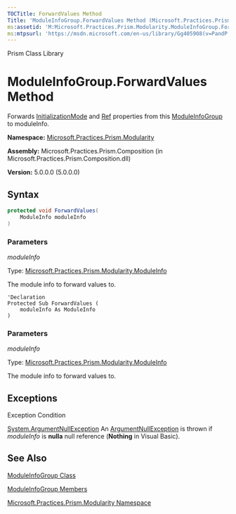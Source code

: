 ```yaml
---
TOCTitle: ForwardValues Method
Title: 'ModuleInfoGroup.ForwardValues Method (Microsoft.Practices.Prism.Modularity)'
ms:assetid: 'M:Microsoft.Practices.Prism.Modularity.ModuleInfoGroup.ForwardValues(Microsoft.Practices.Prism.Modularity.ModuleInfo)'
ms:mtpsurl: 'https://msdn.microsoft.com/en-us/library/Gg405908(v=PandP.50)'
---
```


Prism Class Library

# ModuleInfoGroup.ForwardValues Method

Forwards [InitializationMode](https://msdn.microsoft.com/en-us/library/microsoft.practices.prism.modularity.moduleinfogroup.initializationmode(v=pandp.50)) and [Ref](https://msdn.microsoft.com/en-us/library/microsoft.practices.prism.modularity.moduleinfogroup.ref(v=pandp.50)) properties from this [ModuleInfoGroup](https://msdn.microsoft.com/en-us/library/microsoft.practices.prism.modularity.moduleinfogroup(v=pandp.50)) to moduleInfo.

**Namespace:** [Microsoft.Practices.Prism.Modularity](https://msdn.microsoft.com/n:microsoft.practices.prism.modularity)

**Assembly:** Microsoft.Practices.Prism.Composition (in Microsoft.Practices.Prism.Composition.dll)

**Version:** 5.0.0.0 (5.0.0.0)

## Syntax

```C#
protected void ForwardValues(
	ModuleInfo moduleInfo
)
```


### Parameters

*moduleInfo*  

Type: [Microsoft.Practices.Prism.Modularity.ModuleInfo](https://msdn.microsoft.com/en-us/library/microsoft.practices.prism.modularity.moduleinfo(v=pandp.50))

The module info to forward values to.

```VB
'Declaration
Protected Sub ForwardValues ( 
	moduleInfo As ModuleInfo
)
```


### Parameters

*moduleInfo*  

Type: [Microsoft.Practices.Prism.Modularity.ModuleInfo](https://msdn.microsoft.com/en-us/library/microsoft.practices.prism.modularity.moduleinfo(v=pandp.50))

The module info to forward values to.

## Exceptions

 Exception                                                                              Condition                                                                                                                                            
 
 [System.ArgumentNullException](http://msdn2.microsoft.com/en-us/library/27426hcy)  An [ArgumentNullException](http://msdn2.microsoft.com/en-us/library/27426hcy) is thrown if *moduleInfo* is **nulla** null reference (**Nothing** in Visual Basic).

## See Also


[ModuleInfoGroup Class](https://msdn.microsoft.com/en-us/library/microsoft.practices.prism.modularity.moduleinfogroup(v=pandp.50))

[ModuleInfoGroup Members](https://msdn.microsoft.com/en-us/library/microsoft.practices.prism.modularity.moduleinfogroup_members(v=pandp.50))

[Microsoft.Practices.Prism.Modularity Namespace](https://msdn.microsoft.com/en-us/library/microsoft.practices.prism.modularity(v=pandp.50))
